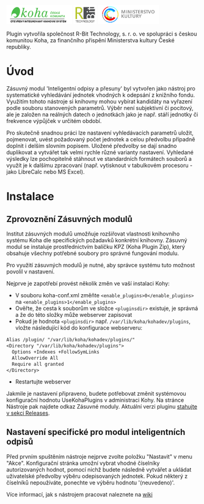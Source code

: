 ![logo KohaCZ](https://github.com/open-source-knihovna/SmartWithdrawals/blob/master/SmartWithdrawals/koha_cz.png "Logo Česká komunita Koha")
![logo R-Bit Technology, s.r.o.](https://github.com/open-source-knihovna/SmartWithdrawals/blob/master/SmartWithdrawals/logo.png "Logo R-Bit Technology, s.r.o.")
![logo MK ČR](https://github.com/open-source-knihovna/SmartWithdrawals/blob/master/SmartWithdrawals/logo_mkcr.png "Logo MK ČR")

Plugin vytvořila společnost R-Bit Technology, s. r. o. ve spolupráci s českou komunitou Koha, za finančního přispění Ministerstva kultury České republiky.

# Úvod

Zásuvný modul 'Inteligentní odpisy a přesuny' byl vytvořen jako nástroj pro systematické vyhledávání jednotek vhodných k odepsání z knižního fondu. Využitím tohoto nástroje si knihovny mohou vybírat kandidáty na vyřazení podle souboru stanovených parametrů. Výběr není subjektivní či pocitový, ale je založen na reálných datech o jednotkách jako je např. stáří jednotky či frekvence výpůjček v určitém období.

Pro skutečně snadnou práci lze nastavení vyhledávacích parametrů uložit, pojmenovat, uvést požadovaný počet jednotek a celou předvolbu případně doplnit i delším slovním popisem. Uložené předvolby se dají snadno duplikovat a vytvářet tak velmi rychle různé varianty nastavení. Vyhledané výsledky lze pochopitelně stáhnout ve standardních formátech souborů a využít je k dalšímu zpracovaní (např. vytisknout v tabulkovém procesoru - jako LibreCalc nebo MS Excel).

# Instalace

## Zprovoznění Zásuvných modulů

Institut zásuvných modulů umožňuje rozšiřovat vlastnosti knihovního systému Koha dle specifických požadavků konkrétní knihovny. Zásuvný modul se instaluje prostřednictvím balíčku KPZ (Koha Plugin Zip), který obsahuje všechny potřebné soubory pro správné fungování modulu.

Pro využití zásuvných modulů je nutné, aby správce systému tuto možnost povolil v nastavení.

Nejprve je zapotřebí provést několik změn ve vaší instalaci Kohy:

* V souboru koha-conf.xml změňte `<enable_plugins>0</enable_plugins>` na `<enable_plugins>1</enable_plugins>`
* Ověřte, že cesta k souborům ve složce `<pluginsdir>` existuje, je správná a že do této složky může webserver zapisovat
* Pokud je hodnota `<pluginsdir>` např. `/var/lib/koha/kohadev/plugins`, vložte následující kód do konfigurace webserveru:
```
Alias /plugin/ "/var/lib/koha/kohadev/plugins/"
<Directory "/var/lib/koha/kohadev/plugins">
  Options +Indexes +FollowSymLinks
  AllowOverride All
  Require all granted
</Directory>
```
* Restartujte webserver

Jakmile je nastavení připraveno, budete potřebovat změnit systémovou konfigurační hodnotu UseKohaPlugins v administraci Kohy. Na stránce Nástroje pak najdete odkaz Zásuvné moduly. Aktuální verzi pluginu [stahujte v sekci Releases](https://github.com/open-source-knihovna/SmartWithdrawals/releases).

## Nastavení specifické pro modul inteligentních odpisů

Před prvním spuštěním nástroje nejprve zvolte položku "Nastavit" v menu "Akce". Konfigurační stránka umožní vybrat vhodné číselníky autorizovaných hodnot, pomocí nichž budete následně vytvářet a ukládat uživatelské předvolby výběru odepisovaných jednotek. Pokud některý z číselníků nepoužíváte, ponechte ve výběru hodnotu '(neuvedeno)'.

Více informací, jak s nástrojem pracovat naleznete na [wiki](https://github.com/open-source-knihovna/SmartWithdrawals/wiki)
